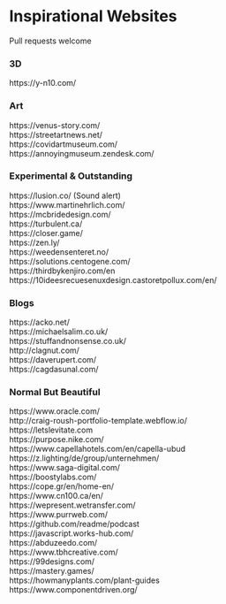 # Inspirational Websites

Pull requests welcome

<h3>3D</h2>
https://y-n10.com/ <br />

<h3>Art</h3>
https://venus-story.com/ <br />
https://streetartnews.net/ <br />
https://covidartmuseum.com/ <br />
https://annoyingmuseum.zendesk.com/ <br />

<h3>Experimental & Outstanding</h3>
https://lusion.co/ (Sound alert) <br />
https://www.martinehrlich.com/ <br />
https://mcbridedesign.com/ <br />
https://turbulent.ca/ <br />
https://closer.game/ <br />
https://zen.ly/ <br />
https://weedensenteret.no/ <br />
https://solutions.centogene.com/ <br />
https://thirdbykenjiro.com/en <br />
https://10ideesrecuesenuxdesign.castoretpollux.com/en/ <br />

<h3>Blogs</h3>
https://acko.net/ <br />
https://michaelsalim.co.uk/ <br />
https://stuffandnonsense.co.uk/ <br />
http://clagnut.com/ <br />
https://daverupert.com/ <br />
https://cagdasunal.com/ <br />

<h3>Normal But Beautiful</h3>
https://www.oracle.com/ <br />
http://craig-roush-portfolio-template.webflow.io/ <br />
https://letslevitate.com <br />
https://purpose.nike.com/ <br />
https://www.capellahotels.com/en/capella-ubud <br />
https://z.lighting/de/group/unternehmen/ <br />
https://www.saga-digital.com/ <br />
https://boostylabs.com/ <br />
https://cope.gr/en/home-en/ <br />
https://www.cn100.ca/en/ <br />
https://wepresent.wetransfer.com/ <br />
https://www.purrweb.com/ <br />
https://github.com/readme/podcast <br />
https://javascript.works-hub.com/ <br />
https://abduzeedo.com/ <br />
https://www.tbhcreative.com/ <br />
https://99designs.com/ <br />
https://mastery.games/ <br />
https://howmanyplants.com/plant-guides <br />
https://www.componentdriven.org/

